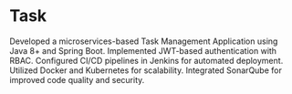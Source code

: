 # Task
Developed a microservices-based Task Management Application using Java 8+ and Spring Boot. Implemented JWT-based authentication with RBAC. Configured CI/CD pipelines in Jenkins for automated deployment. Utilized Docker and Kubernetes for scalability. Integrated SonarQube for improved code quality and security.
